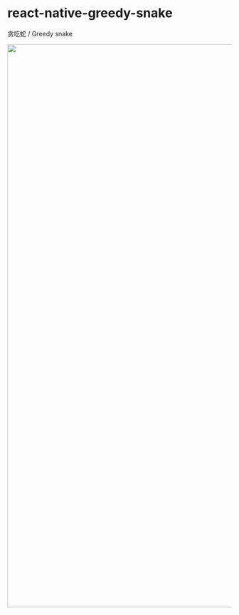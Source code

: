# react-native-greedy-snake
贪吃蛇 / Greedy snake


<img src="https://user-images.githubusercontent.com/20733820/141114514-dc29ea5b-982a-455f-95e9-bb0dcc5aeb62.png" alt="" width="585" height="1266" align="bottom" />
